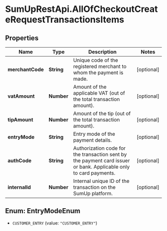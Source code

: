 # SumUpRestApi.AllOfCheckoutCreateRequestTransactionsItems

## Properties
Name | Type | Description | Notes
------------ | ------------- | ------------- | -------------
**merchantCode** | **String** | Unique code of the registered merchant to whom the payment is made. | [optional] 
**vatAmount** | **Number** | Amount of the applicable VAT (out of the total transaction amount). | [optional] 
**tipAmount** | **Number** | Amount of the tip (out of the total transaction amount). | [optional] 
**entryMode** | **String** | Entry mode of the payment details. | [optional] 
**authCode** | **String** | Authorization code for the transaction sent by the payment card issuer or bank. Applicable only to card payments. | [optional] 
**internalId** | **Number** | Internal unique ID of the transaction on the SumUp platform. | [optional] 

<a name="EntryModeEnum"></a>
## Enum: EntryModeEnum

* `CUSTOMER_ENTRY` (value: `"CUSTOMER_ENTRY"`)

